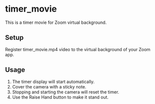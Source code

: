 # timer_movie
This is a timer movie for Zoom virtual background.

## Setup
Register timer_movie.mp4 video to the virtual background of your Zoom app.

## Usage
1. The timer display will start automatically.
2. Cover the camera with a sticky note.
3. Stopping and starting the camera will reset the timer.
4. Use the Raise Hand button to make it stand out.
